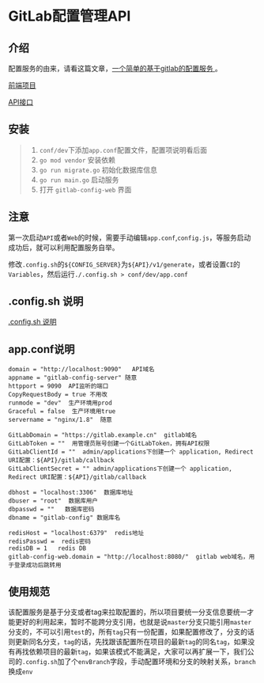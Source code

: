 # GitLab配置管理API

## 介绍
配置服务的由来，请看这篇文章，[一个简单的基于gitlab的配置服务
](https://juejin.im/post/5dc0036cf265da4d4704246a)。

[前端项目](https://github.com/iroben/gitlab-config-web)

[API接口](https://github.com/iroben/gitlab-config-server)

## 安装
> 1. `conf/dev`下添加`app.conf`配置文件，配置项说明看后面
> 2. `go mod vendor` 安装依赖
> 3. `go run migrate.go` 初始化数据库信息
> 4. `go run main.go` 启动服务
> 5. 打开 `gitlab-config-web` 界面

## 注意
第一次启动`API`或者`Web`的时候，需要手动编辑`app.conf`,`config.js`，等服务启动成功后，就可以利用配置服务自举。

修改`.config.sh`的`${CONFIG_SERVER}`为`${API}/v1/generate`，或者设置`CI`的`Variables`，然后运行`./.config.sh > conf/dev/app.conf`

## .config.sh 说明

[.config.sh 说明](https://github.com/iroben/gitlab-config-server/blob/master/config.MD)


## app.conf说明
    domain = "http://localhost:9090"   API域名
    appname = "gitlab-config-server" 随意
    httpport = 9090  API监听的端口
    CopyRequestBody = true 不用改
    runmode = "dev"  生产环境用prod
    Graceful = false  生产环境用true
    servername = "nginx/1.8"  随意

    GitLabDomain = "https://gitlab.example.cn"  gitlab域名
    GitLabToken = ""  用管理员账号创建一个GitLabToken，拥有API权限
    GitLabClientId = ""  admin/applications下创建一个 application, Redirect URI配置：${API}/gitlab/callback
    GitLabClientSecret = "" admin/applications下创建一个 application, Redirect URI配置：${API}/gitlab/callback

    dbhost = "localhost:3306"  数据库地址
    dbuser = "root"  数据库用户
    dbpasswd = ""   数据库密码
    dbname = "gitlab-config" 数据库名

    redisHost = "localhost:6379"  redis地址
    redisPasswd =  redis密码
    redisDB = 1   redis DB
    gitlab-config-web.domain = "http://localhost:8080/"  gitlab web域名，用于登录成功后跳转用


## 使用规范

该配置服务是基于分支或者tag来拉取配置的，所以项目要统一分支信息要统一才能更好的利用起来，暂时不能跨分支引用，也就是说`master`分支只能引用`master`分支的，不可以引用`test`的，所有`tag`只有一份配置，如果配置修改了，分支的话则更新同名分支，`tag`的话，先找跟该配置所在项目的最新`tag`的同名`tag`，如果没有再找依赖项目的最新`tag`，如果该模式不能满足，大家可以再扩展一下，我们公司的`.config.sh`加了个`envBranch`字段，手动配置环境和分支的映射关系，`branch`换成`env`
